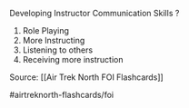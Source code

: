 Developing Instructor Communication Skills
?
1. Role Playing
2. More Instructing
3. Listening to others
4. Receiving more instruction
<!--SR:!2022-09-27,1,230-->

Source: [[Air Trek North FOI Flashcards]]

#airtreknorth-flashcards/foi